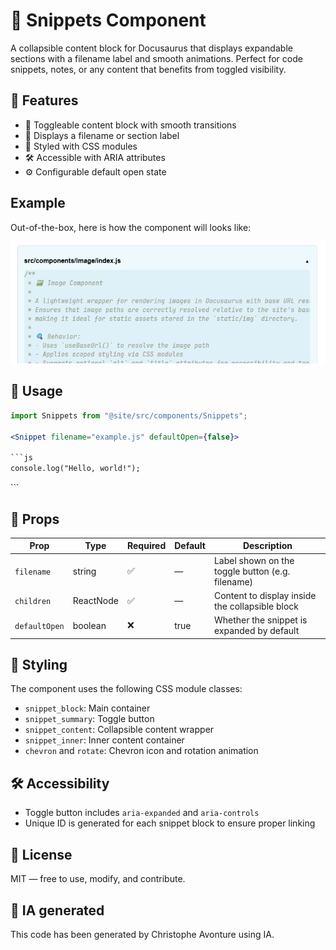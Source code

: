 # 📄 Snippets Component

A collapsible content block for Docusaurus that displays expandable sections with a filename label and smooth animations. Perfect for code snippets, notes, or any content that benefits from toggled visibility.

## 🚀 Features

* 📂 Toggleable content block with smooth transitions
* 🧩 Displays a filename or section label
* 🎨 Styled with CSS modules
* 🛠️ Accessible with ARIA attributes
* ⚙️ Configurable default open state

## Example

Out-of-the-box, here is how the component will looks like:

![Example](sample.png)

## 🧪 Usage

```jsx
import Snippets from "@site/src/components/Snippets";

<Snippet filename="example.js" defaultOpen={false}>

```js
console.log("Hello, world!");
```

</Snippet>
```

## 🧾 Props

| Prop | Type | Required | Default | Description |
| --- | --- | --- | --- | --- |
| `filename` | string | ✅ | — | Label shown on the toggle button (e.g. filename) |
| `children` | ReactNode | ✅ | — | Content to display inside the collapsible block |
| `defaultOpen` | boolean | ❌ | true | Whether the snippet is expanded by default |

## 🎨 Styling

The component uses the following CSS module classes:

* `snippet_block`: Main container
* `snippet_summary`: Toggle button
* `snippet_content`: Collapsible content wrapper
* `snippet_inner`: Inner content container
* `chevron` and `rotate`: Chevron icon and rotation animation

## 🛠️ Accessibility

* Toggle button includes `aria-expanded` and `aria-controls`
* Unique ID is generated for each snippet block to ensure proper linking

## 📄 License

MIT — free to use, modify, and contribute.

## 💬 IA generated

This code has been generated by Christophe Avonture using IA.
